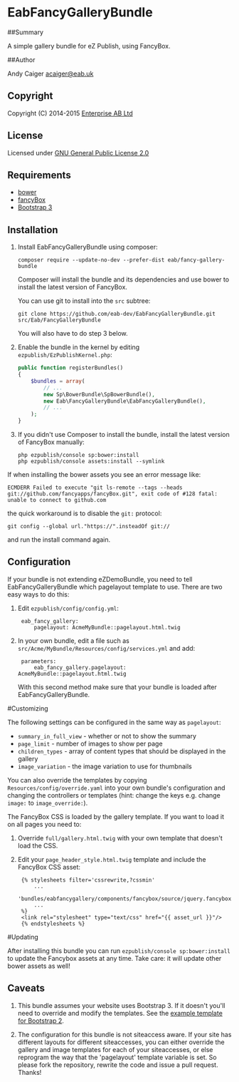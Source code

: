EabFancyGalleryBundle
=====================

##Summary

A simple gallery bundle for eZ Publish, using FancyBox.

##Author

Andy Caiger <acaiger@eab.uk>

## Copyright

Copyright (C) 2014-2015 [Enterprise AB Ltd](http://eab.uk)

## License

Licensed under [GNU General Public License 2.0](http://www.gnu.org/licenses/gpl-2.0.html)

## Requirements

* [bower](http://bower.io)
* [fancyBox](https://libraries.io/bower/fancyBox)
* [Bootstrap 3](http://getbootstrap.com/)

## Installation

1.  Install EabFancyGalleryBundle using composer:

        composer require --update-no-dev --prefer-dist eab/fancy-gallery-bundle

    Composer will install the bundle and its dependencies and use bower to install
    the latest version of FancyBox.

    You can use git to install into the `src` subtree:

        git clone https://github.com/eab-dev/EabFancyGalleryBundle.git src/Eab/FancyGalleryBundle

    You will also have to do step 3 below.

2.  Enable the bundle in the kernel by editing `ezpublish/EzPublishKernel.php`:

    ``` php
    public function registerBundles()
    {
        $bundles = array(
            // ...
            new Sp\BowerBundle\SpBowerBundle(),
            new Eab\FancyGalleryBundle\EabFancyGalleryBundle(),
            // ...
        );
    }
    ```

3.  If you didn't use Composer to install the bundle, install the latest version of
    FancyBox manually:

        php ezpublish/console sp:bower:install
        php ezpublish/console assets:install --symlink

If when installing the bower assets you see an error message like:

    ECMDERR Failed to execute "git ls-remote --tags --heads git://github.com/fancyapps/fancyBox.git", exit code of #128 fatal: unable to connect to github.com

the quick workaround is to disable the `git:` protocol:

    git config --global url."https://".insteadOf git://

and run the install command again.

## Configuration

If your bundle is not extending eZDemoBundle, you need to tell EabFancyGalleryBundle
which pagelayout template to use. There are two easy ways to do this:

1. Edit `ezpublish/config/config.yml`:

        eab_fancy_gallery:
            pagelayout: AcmeMyBundle::pagelayout.html.twig

2. In your own bundle, edit a file such as `src/Acme/MyBundle/Resources/config/services.yml` and add:

        parameters:
            eab_fancy_gallery.pagelayout: AcmeMyBundle::pagelayout.html.twig

   With this second method make sure that your bundle is loaded after EabFancyGalleryBundle.

#Customizing

The following settings can be configured in the same way as `pagelayout`:

* `summary_in_full_view` - whether or not to show the summary
* `page_limit` - number of images to show per page
* `children_types` - array of content types that should be displayed in the gallery
* `image_variation` - the image variation to use for thumbnails

You can also override the templates by copying `Resources/config/override.yaml`
into your own bundle's configuration and changing the controllers or templates
(hint: change the keys e.g. change `image:` to `image_override:`).

The FancyBox CSS is loaded by the gallery template. If you want to load it on
all pages you need to:

1. Override `full/gallery.html.twig` with your own template that doesn't load the CSS.

2. Edit your `page_header_style.html.twig` template and include the FancyBox CSS asset:

        {% stylesheets filter='cssrewrite,?cssmin'
            ...
            'bundles/eabfancygallery/components/fancybox/source/jquery.fancybox.css'
            ...
        %}
        <link rel="stylesheet" type="text/css" href="{{ asset_url }}"/>
        {% endstylesheets %}

#Updating

After installing this bundle you can run `ezpublish/console sp:bower:install`
to update the Fancybox assets at any time. Take care: it will update other
bower assets as well!

## Caveats

1. This bundle assumes your website uses Bootstrap 3. If it doesn't you'll need
to override and modify the templates.
See the [example template for Bootstrap 2](./Resources/doc/bootstrap2-example.md).

2. The configuration for this bundle is not siteaccess aware. If your site has
different layouts for different siteaccesses, you can either override the
gallery and image templates for each of your siteaccesses, or else reprogram
the way that the 'pagelayout' template variable is set. So please fork the
repository, rewrite the code and issue a pull request. Thanks!
